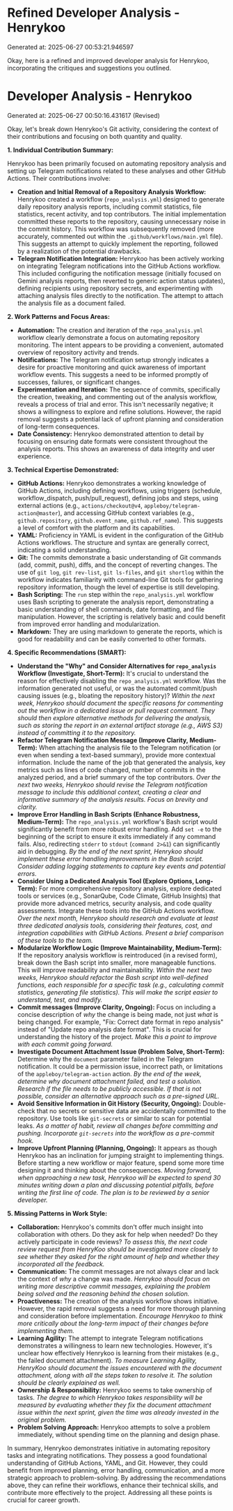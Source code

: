 # Refined Developer Analysis - Henrykoo
Generated at: 2025-06-27 00:53:21.946597

Okay, here is a refined and improved developer analysis for Henrykoo, incorporating the critiques and suggestions you outlined.

# Developer Analysis - Henrykoo
Generated at: 2025-06-27 00:50:16.431617 (Revised)

Okay, let's break down Henrykoo's Git activity, considering the context of their contributions and focusing on both quantity and quality.

**1. Individual Contribution Summary:**

Henrykoo has been primarily focused on automating repository analysis and setting up Telegram notifications related to these analyses and other GitHub Actions. Their contributions involve:

*   **Creation and Initial Removal of a Repository Analysis Workflow:** Henrykoo created a workflow (`repo_analysis.yml`) designed to generate daily repository analysis reports, including commit statistics, file statistics, recent activity, and top contributors. The initial implementation committed these reports to the repository, causing unnecessary noise in the commit history. This workflow was subsequently removed (more accurately, commented out within the `.github/workflows/main.yml` file).  This suggests an attempt to quickly implement the reporting, followed by a realization of the potential drawbacks.
*   **Telegram Notification Integration:**  Henrykoo has been actively working on integrating Telegram notifications into the GitHub Actions workflow. This included configuring the notification message (initially focused on Gemini analysis reports, then reverted to generic action status updates), defining recipients using repository secrets, and experimenting with attaching analysis files directly to the notification. The attempt to attach the analysis file as a document failed.

**2. Work Patterns and Focus Areas:**

*   **Automation:** The creation and iteration of the `repo_analysis.yml` workflow clearly demonstrate a focus on automating repository monitoring. The intent appears to be providing a convenient, automated overview of repository activity and trends.
*   **Notifications:** The Telegram notification setup strongly indicates a desire for proactive monitoring and quick awareness of important workflow events. This suggests a need to be informed promptly of successes, failures, or significant changes.
*   **Experimentation and Iteration:** The sequence of commits, specifically the creation, tweaking, and commenting out of the analysis workflow, reveals a process of trial and error. This isn't necessarily negative; it shows a willingness to explore and refine solutions. However, the rapid removal suggests a potential lack of upfront planning and consideration of long-term consequences.
*   **Date Consistency:** Henrykoo demonstrated attention to detail by focusing on ensuring date formats were consistent throughout the analysis reports. This shows an awareness of data integrity and user experience.

**3. Technical Expertise Demonstrated:**

*   **GitHub Actions:**  Henrykoo demonstrates a working knowledge of GitHub Actions, including defining workflows, using triggers (schedule, workflow_dispatch, push/pull_request), defining jobs and steps, using external actions (e.g., `actions/checkout@v4`, `appleboy/telegram-action@master`), and accessing GitHub context variables (e.g., `github.repository`, `github.event_name`, `github.ref_name`). This suggests a level of comfort with the platform and its capabilities.
*   **YAML:**  Proficiency in YAML is evident in the configuration of the GitHub Actions workflows. The structure and syntax are generally correct, indicating a solid understanding.
*   **Git:**  The commits demonstrate a basic understanding of Git commands (add, commit, push), diffs, and the concept of reverting changes. The use of `git log`, `git rev-list`, `git ls-files`, and `git shortlog` within the workflow indicates familiarity with command-line Git tools for gathering repository information, though the level of expertise is still developing.
*   **Bash Scripting:** The `run` step within the `repo_analysis.yml` workflow uses Bash scripting to generate the analysis report, demonstrating a basic understanding of shell commands, date formatting, and file manipulation. However, the scripting is relatively basic and could benefit from improved error handling and modularization.
*   **Markdown:** They are using markdown to generate the reports, which is good for readability and can be easily converted to other formats.

**4. Specific Recommendations (SMART):**

*   **Understand the "Why" and Consider Alternatives for `repo_analysis` Workflow (Investigate, Short-Term):**  It's crucial to understand the reason for effectively disabling the `repo_analysis.yml` workflow. Was the information generated not useful, or was the automated commit/push causing issues (e.g., bloating the repository history)? *Within the next week, Henrykoo should document the specific reasons for commenting out the workflow in a dedicated issue or pull request comment. They should then explore alternative methods for delivering the analysis, such as storing the report in an external artifact storage (e.g., AWS S3) instead of committing it to the repository.*
*   **Refactor Telegram Notification Message (Improve Clarity, Medium-Term):** When attaching the analysis file to the Telegram notification (or even when sending a text-based summary), provide more contextual information. Include the name of the job that generated the analysis, key metrics such as lines of code changed, number of commits in the analyzed period, and a brief summary of the top contributors. *Over the next two weeks, Henrykoo should revise the Telegram notification message to include this additional context, creating a clear and informative summary of the analysis results. Focus on brevity and clarity.*
*   **Improve Error Handling in Bash Scripts (Enhance Robustness, Medium-Term):** The `repo_analysis.yml` workflow's Bash script would significantly benefit from more robust error handling. Add `set -e` to the beginning of the script to ensure it exits immediately if any command fails. Also, redirecting `stderr` to `stdout` (`command 2>&1`) can significantly aid in debugging. *By the end of the next sprint, Henrykoo should implement these error handling improvements in the Bash script. Consider adding logging statements to capture key events and potential errors.*
*   **Consider Using a Dedicated Analysis Tool (Explore Options, Long-Term):** For more comprehensive repository analysis, explore dedicated tools or services (e.g., SonarQube, Code Climate, GitHub Insights) that provide more advanced metrics, security analysis, and code quality assessments. Integrate these tools into the GitHub Actions workflow. *Over the next month, Henrykoo should research and evaluate at least three dedicated analysis tools, considering their features, cost, and integration capabilities with GitHub Actions. Present a brief comparison of these tools to the team.*
*   **Modularize Workflow Logic (Improve Maintainability, Medium-Term):** If the repository analysis workflow is reintroduced (in a revised form), break down the Bash script into smaller, more manageable functions. This will improve readability and maintainability. *Within the next two weeks, Henrykoo should refactor the Bash script into well-defined functions, each responsible for a specific task (e.g., calculating commit statistics, generating file statistics). This will make the script easier to understand, test, and modify.*
*   **Commit messages (Improve Clarity, Ongoing):** Focus on including a concise description of *why* the change is being made, not just *what* is being changed. For example, "Fix: Correct date format in repo analysis" instead of "Update repo analysis date format". This is crucial for understanding the history of the project. *Make this a point to improve with each commit going forward.*
*   **Investigate Document Attachment Issue (Problem Solve, Short-Term):** Determine why the `document` parameter failed in the Telegram notification. It could be a permission issue, incorrect path, or limitations of the `appleboy/telegram-action` action. *By the end of the week, determine why document attachment failed, and test a solution. Research if the file needs to be publicly accessible. If that is not possible, consider an alternative approach such as a pre-signed URL.*
*   **Avoid Sensitive Information in Git History (Security, Ongoing):** Double-check that no secrets or sensitive data are accidentally committed to the repository. Use tools like `git-secrets` or similar to scan for potential leaks. *As a matter of habit, review all changes before committing and pushing. Incorporate `git-secrets` into the workflow as a pre-commit hook.*
*   **Improve Upfront Planning (Planning, Ongoing):** It appears as though Henrykoo has an inclination for jumping straight to implementing things. Before starting a new workflow or major feature, spend some more time designing it and thinking about the consequences. *Moving forward, when approaching a new task, Henrykoo will be expected to spend 30 minutes writing down a plan and discussing potential pitfalls, before writing the first line of code. The plan is to be reviewed by a senior developer.*

**5. Missing Patterns in Work Style:**

*   **Collaboration:** Henrykoo's commits don't offer much insight into collaboration with others. Do they ask for help when needed? Do they actively participate in code reviews? *To assess this, the next code review request from HenryKoo should be investigated more closely to see whether they asked for the right amount of help and whether they incorporated all the feedback.*
*   **Communication:** The commit messages are not always clear and lack the context of *why* a change was made. *Henrykoo should focus on writing more descriptive commit messages, explaining the problem being solved and the reasoning behind the chosen solution.*
*   **Proactiveness:** The creation of the analysis workflow shows initiative. However, the rapid removal suggests a need for more thorough planning and consideration before implementation. *Encourage Henrykoo to think more critically about the long-term impact of their changes before implementing them.*
*   **Learning Agility:** The attempt to integrate Telegram notifications demonstrates a willingness to learn new technologies. However, it's unclear how effectively Henrykoo is learning from their mistakes (e.g., the failed document attachment). *To measure Learning Agility, HenryKoo should document the issues encountered with the document attachment, along with all the steps taken to resolve it. The solution should be clearly explained as well.*
*   **Ownership & Responsibility:** Henrykoo seems to take ownership of tasks. *The degree to which Henrykoo takes responsibility will be measured by evaluating whether they fix the document attachment issue within the next sprint, given the time was already invested in the original problem.*
*   **Problem Solving Approach:** Henrykoo attempts to solve a problem immediately, without spending time on the planning and design phase.

In summary, Henrykoo demonstrates initiative in automating repository tasks and integrating notifications. They possess a good foundational understanding of GitHub Actions, YAML, and Git. However, they could benefit from improved planning, error handling, communication, and a more strategic approach to problem-solving. By addressing the recommendations above, they can refine their workflows, enhance their technical skills, and contribute more effectively to the project. Addressing all these points is crucial for career growth.
